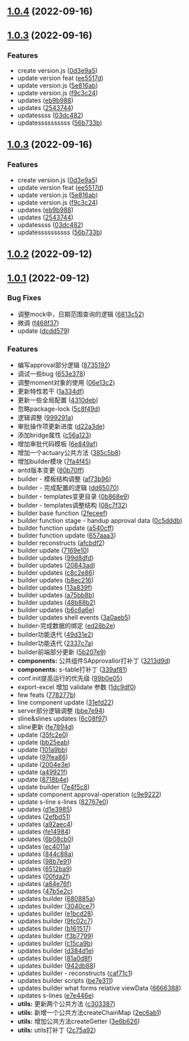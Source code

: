 ## [1.0.4](https://github.com/jimole775/vue.v2-antd.v1-vuecli.v3-from-oms/compare/v1.0.3...v1.0.4) (2022-09-16)



## [1.0.3](https://github.com/jimole775/vue.v2-antd.v1-vuecli.v3-from-oms/compare/v1.0.2...v1.0.3) (2022-09-16)


### Features

* create version.js ([0d3e9a5](https://github.com/jimole775/vue.v2-antd.v1-vuecli.v3-from-oms/commit/0d3e9a52e9dae984427dc38ccba18f0eb98ef640))
* update version feat ([ee5517d](https://github.com/jimole775/vue.v2-antd.v1-vuecli.v3-from-oms/commit/ee5517d693816128a356ca7764d79a3064cdab88))
* update version.js ([5e816ab](https://github.com/jimole775/vue.v2-antd.v1-vuecli.v3-from-oms/commit/5e816ab475a6814b20f7dec8174d5a7f9683177b))
* update version.js ([f9c3c24](https://github.com/jimole775/vue.v2-antd.v1-vuecli.v3-from-oms/commit/f9c3c240e0af82c264e9630ac024467d6b2c8048))
* updates ([eb9b988](https://github.com/jimole775/vue.v2-antd.v1-vuecli.v3-from-oms/commit/eb9b988b1d5a10c5126f5a769228c0e25796fcb2))
* updates ([2543744](https://github.com/jimole775/vue.v2-antd.v1-vuecli.v3-from-oms/commit/254374416451546220ff323a2c8e2dc82a32eb9f))
* updatessss ([03dc482](https://github.com/jimole775/vue.v2-antd.v1-vuecli.v3-from-oms/commit/03dc482ad70455321992da05d9d7aef13c71105f))
* updatessssssssss ([56b733b](https://github.com/jimole775/vue.v2-antd.v1-vuecli.v3-from-oms/commit/56b733b93ffbc7d1c73590f52ff4b2bb77801af9))



## [1.0.3](https://github.com/jimole775/vue.v2-antd.v1-vuecli.v3-from-oms/compare/v1.0.2...v1.0.3) (2022-09-16)


### Features

* create version.js ([0d3e9a5](https://github.com/jimole775/vue.v2-antd.v1-vuecli.v3-from-oms/commit/0d3e9a52e9dae984427dc38ccba18f0eb98ef640))
* update version feat ([ee5517d](https://github.com/jimole775/vue.v2-antd.v1-vuecli.v3-from-oms/commit/ee5517d693816128a356ca7764d79a3064cdab88))
* update version.js ([5e816ab](https://github.com/jimole775/vue.v2-antd.v1-vuecli.v3-from-oms/commit/5e816ab475a6814b20f7dec8174d5a7f9683177b))
* update version.js ([f9c3c24](https://github.com/jimole775/vue.v2-antd.v1-vuecli.v3-from-oms/commit/f9c3c240e0af82c264e9630ac024467d6b2c8048))
* updates ([eb9b988](https://github.com/jimole775/vue.v2-antd.v1-vuecli.v3-from-oms/commit/eb9b988b1d5a10c5126f5a769228c0e25796fcb2))
* updates ([2543744](https://github.com/jimole775/vue.v2-antd.v1-vuecli.v3-from-oms/commit/254374416451546220ff323a2c8e2dc82a32eb9f))
* updatessss ([03dc482](https://github.com/jimole775/vue.v2-antd.v1-vuecli.v3-from-oms/commit/03dc482ad70455321992da05d9d7aef13c71105f))
* updatessssssssss ([56b733b](https://github.com/jimole775/vue.v2-antd.v1-vuecli.v3-from-oms/commit/56b733b93ffbc7d1c73590f52ff4b2bb77801af9))



## [1.0.2](https://github.com/jimole775/vue.v2-antd.v1-vuecli.v3-from-oms/compare/v1.0.1...v1.0.2) (2022-09-12)



## [1.0.1](https://github.com/jimole775/vue.v2-antd.v1-vuecli.v3-from-oms/compare/1a334df1b642e1a2bf77999e6edbe2b3d668d0a1...v1.0.1) (2022-09-12)


### Bug Fixes

* 调整mock中，日期范围查询的逻辑 ([6813c52](https://github.com/jimole775/vue.v2-antd.v1-vuecli.v3-from-oms/commit/6813c523e016559fb7aefa143db39838618fba5c))
* 微调 ([f468f37](https://github.com/jimole775/vue.v2-antd.v1-vuecli.v3-from-oms/commit/f468f378ddb80c8ec0b5ad23ecbe4fc4a22b8aec))
* update ([dcdd579](https://github.com/jimole775/vue.v2-antd.v1-vuecli.v3-from-oms/commit/dcdd579ef5d5adee92e035d39a0c6651780378b4))


### Features

* 编写approval部分逻辑 ([8735192](https://github.com/jimole775/vue.v2-antd.v1-vuecli.v3-from-oms/commit/8735192c79c4d3ec7614858e1fdb17ccfa2afb9b))
* 调试一些bug ([653e378](https://github.com/jimole775/vue.v2-antd.v1-vuecli.v3-from-oms/commit/653e3789b5379fcf869fa2c7f3a8a3f54ac37c7b))
* 调整moment对象的使用 ([06e13c2](https://github.com/jimole775/vue.v2-antd.v1-vuecli.v3-from-oms/commit/06e13c2a211a2d1221bfced87663e40ef66bb687))
* 更新特性若干 ([1a334df](https://github.com/jimole775/vue.v2-antd.v1-vuecli.v3-from-oms/commit/1a334df1b642e1a2bf77999e6edbe2b3d668d0a1))
* 更新一些全局配置 ([4310deb](https://github.com/jimole775/vue.v2-antd.v1-vuecli.v3-from-oms/commit/4310debe4a20013271f9f35831468b8c79df9a1a))
* 忽略package-lock ([5c8f49d](https://github.com/jimole775/vue.v2-antd.v1-vuecli.v3-from-oms/commit/5c8f49dc2ac76940c341aaa44f37b80f845c8840))
* 逻辑调整 ([999291a](https://github.com/jimole775/vue.v2-antd.v1-vuecli.v3-from-oms/commit/999291ae6addffba7783213a37d70748ad904817))
* 审批操作项更新进度 ([d22a3de](https://github.com/jimole775/vue.v2-antd.v1-vuecli.v3-from-oms/commit/d22a3defa87db0c7ddd72308a4e6b7aa75b04f96))
* 添加bridge属性 ([c56a123](https://github.com/jimole775/vue.v2-antd.v1-vuecli.v3-from-oms/commit/c56a123bf5d1c412eb05e812743f6696f39bf5a1))
* 增加审批代码模板 ([6e849af](https://github.com/jimole775/vue.v2-antd.v1-vuecli.v3-from-oms/commit/6e849af2dd8fccfd2516b7f0f704c68de4ff5ff5))
* 增加一个actuary公共方法 ([385c5b8](https://github.com/jimole775/vue.v2-antd.v1-vuecli.v3-from-oms/commit/385c5b828eb65098b5c826950ed9450529147e76))
* 增加builder模块 ([7fa4f45](https://github.com/jimole775/vue.v2-antd.v1-vuecli.v3-from-oms/commit/7fa4f4545a104dd45f19d85f7a83c9476ca2dca1))
* antd版本变更 ([80b70ff](https://github.com/jimole775/vue.v2-antd.v1-vuecli.v3-from-oms/commit/80b70ff0b74cbc507eb15ff3974f1d4070362182))
* builder - 模板结构调整 ([af73b96](https://github.com/jimole775/vue.v2-antd.v1-vuecli.v3-from-oms/commit/af73b967ceae285cabfaae0b529f89ed2080df03))
* builder - 完成配置的逻辑 ([dd65070](https://github.com/jimole775/vue.v2-antd.v1-vuecli.v3-from-oms/commit/dd6507091adf70bc7787df70856450f29982415b))
* builder - templates变更目录 ([0b868e9](https://github.com/jimole775/vue.v2-antd.v1-vuecli.v3-from-oms/commit/0b868e9d7597ab850f9fd9494030b7a9120c2179))
* builder - templates调整结构 ([08c7f32](https://github.com/jimole775/vue.v2-antd.v1-vuecli.v3-from-oms/commit/08c7f321f5cab6c647bf35dce8b659f8ee2ed380))
* builder base function ([2feceef](https://github.com/jimole775/vue.v2-antd.v1-vuecli.v3-from-oms/commit/2feceef7bf1de68e95dc07ca0296748d9f1175cb))
* builder function stage - handup approval data ([0c5dddb](https://github.com/jimole775/vue.v2-antd.v1-vuecli.v3-from-oms/commit/0c5dddb4eed75bdbf2d8ec4585cd644d6805a02e))
* builder function update ([a540cff](https://github.com/jimole775/vue.v2-antd.v1-vuecli.v3-from-oms/commit/a540cffff2607187676b45f534ba84426e90729d))
* builder function update ([657aaa3](https://github.com/jimole775/vue.v2-antd.v1-vuecli.v3-from-oms/commit/657aaa3f1d68f9c2286474b6674f427b4cb28c9c))
* builder reconstructs ([afcbdf2](https://github.com/jimole775/vue.v2-antd.v1-vuecli.v3-from-oms/commit/afcbdf2b1b735a021f4294371db3b6c0534cc63e))
* builder update ([7169e10](https://github.com/jimole775/vue.v2-antd.v1-vuecli.v3-from-oms/commit/7169e101db37c99fa9db207e6d4d2a3c25f2f9cf))
* builder updates ([99d8dfd](https://github.com/jimole775/vue.v2-antd.v1-vuecli.v3-from-oms/commit/99d8dfdf2fd81be00eb6c9efdaed5a6c245e8491))
* builder updates ([20843ad](https://github.com/jimole775/vue.v2-antd.v1-vuecli.v3-from-oms/commit/20843ad8a721d7af82a1905ca7a2609513d0582e))
* builder updates ([c8c2e86](https://github.com/jimole775/vue.v2-antd.v1-vuecli.v3-from-oms/commit/c8c2e8632acbbd0fc848f248fe07040d538e36be))
* builder updates ([b8ec216](https://github.com/jimole775/vue.v2-antd.v1-vuecli.v3-from-oms/commit/b8ec2161734bf4cbe7301d370b21b80e4348e21b))
* builder updates ([13a839f](https://github.com/jimole775/vue.v2-antd.v1-vuecli.v3-from-oms/commit/13a839f1e8e457da74b704c9093680e676ac5644))
* builder updates ([a75bb8b](https://github.com/jimole775/vue.v2-antd.v1-vuecli.v3-from-oms/commit/a75bb8b4d3eb8b36906cbedaf75dedd4f822a4c9))
* builder updates ([48b88b2](https://github.com/jimole775/vue.v2-antd.v1-vuecli.v3-from-oms/commit/48b88b27c4ed15035aa23dea8fee6a2b6466fb34))
* builder updates ([b6c6a6e](https://github.com/jimole775/vue.v2-antd.v1-vuecli.v3-from-oms/commit/b6c6a6e70e7c5026c769cc43176a7018ebe05a42))
* builder updates shell events ([3a0aeb5](https://github.com/jimole775/vue.v2-antd.v1-vuecli.v3-from-oms/commit/3a0aeb5b8146cbda5a2b7b0804ba551bef529551))
* builder-完成数据的绑定 ([ed28b2e](https://github.com/jimole775/vue.v2-antd.v1-vuecli.v3-from-oms/commit/ed28b2e063259757b3b3949a6d9378ffc787534d))
* builder功能迭代 ([49d31e2](https://github.com/jimole775/vue.v2-antd.v1-vuecli.v3-from-oms/commit/49d31e26c5c75eba16f2918b42e387796e5a8774))
* builder功能迭代 ([2337c7a](https://github.com/jimole775/vue.v2-antd.v1-vuecli.v3-from-oms/commit/2337c7abed7a505d55e3639cdd0698103108eb38))
* builder前端部分更新 ([5b207e9](https://github.com/jimole775/vue.v2-antd.v1-vuecli.v3-from-oms/commit/5b207e9c80fb5212ea9b61993a1b5c61b90d1cd3))
* **components:** 公共组件SApprovallor打补丁 ([3213d9d](https://github.com/jimole775/vue.v2-antd.v1-vuecli.v3-from-oms/commit/3213d9d9e113721bab6e7fb49a38afacc9ed92f0))
* **components:** s-table打补丁 ([339af81](https://github.com/jimole775/vue.v2-antd.v1-vuecli.v3-from-oms/commit/339af81c4cc95fca2e530ea21e64a930c0f83bbf))
* conf.init提高运行的优先级 ([99b0e05](https://github.com/jimole775/vue.v2-antd.v1-vuecli.v3-from-oms/commit/99b0e05efe013477fb950806cadcdd4453491cc2))
* export-excel 增加 validate 参数 ([1dc9df0](https://github.com/jimole775/vue.v2-antd.v1-vuecli.v3-from-oms/commit/1dc9df0f0534e1f8697618b682b6156bdce3020e))
* few feats ([778277b](https://github.com/jimole775/vue.v2-antd.v1-vuecli.v3-from-oms/commit/778277b70aea5fbc018159624c2e6af37f1c9d5c))
* line component update ([31efd22](https://github.com/jimole775/vue.v2-antd.v1-vuecli.v3-from-oms/commit/31efd22864decd33219c5d86f7a310220138762e))
* server部分逻辑调整 ([bbe7e94](https://github.com/jimole775/vue.v2-antd.v1-vuecli.v3-from-oms/commit/bbe7e94418ff63e05ca0d0683f0dd5d18c5b2262))
* sline&slines updates ([6c08f97](https://github.com/jimole775/vue.v2-antd.v1-vuecli.v3-from-oms/commit/6c08f976c5ae122e19878533106b19d95d916224))
* sline更新 ([fe7894d](https://github.com/jimole775/vue.v2-antd.v1-vuecli.v3-from-oms/commit/fe7894dc12360fa62636eaee5a47f0e053e2d076))
* update ([35fc2e0](https://github.com/jimole775/vue.v2-antd.v1-vuecli.v3-from-oms/commit/35fc2e070ec7baecedc0b8cd0dbdd417007591f9))
* update ([bb25eab](https://github.com/jimole775/vue.v2-antd.v1-vuecli.v3-from-oms/commit/bb25eab255b56b49f9965b4b8a6ebe03eaffaeb7))
* update ([101a9bb](https://github.com/jimole775/vue.v2-antd.v1-vuecli.v3-from-oms/commit/101a9bb28bdcada5f956033bc4e84ef7d771935b))
* update ([97fea86](https://github.com/jimole775/vue.v2-antd.v1-vuecli.v3-from-oms/commit/97fea868d7360edbf3bebb3f55c024aa450e5e6a))
* update ([2004e3e](https://github.com/jimole775/vue.v2-antd.v1-vuecli.v3-from-oms/commit/2004e3e5ea5baef5bbe44a628477251cb3c9637f))
* update ([a49921f](https://github.com/jimole775/vue.v2-antd.v1-vuecli.v3-from-oms/commit/a49921fff0e5d6621c6ee0ac07151df6cc5a78ba))
* update ([8718b4e](https://github.com/jimole775/vue.v2-antd.v1-vuecli.v3-from-oms/commit/8718b4ed8137edd12b5b7a0427171ad9578d9fcb))
* update builder ([7e4f5c8](https://github.com/jimole775/vue.v2-antd.v1-vuecli.v3-from-oms/commit/7e4f5c880f6fd2c4aa66fecb3787f328275525a1))
* update component approval-operation ([c9e9222](https://github.com/jimole775/vue.v2-antd.v1-vuecli.v3-from-oms/commit/c9e9222aa9817fae1702cb2212edec19b3f2ca84))
* update s-line s-lines ([82767e0](https://github.com/jimole775/vue.v2-antd.v1-vuecli.v3-from-oms/commit/82767e06b96510656d190c02c7564c99f04a93c6))
* updates ([d1e3985](https://github.com/jimole775/vue.v2-antd.v1-vuecli.v3-from-oms/commit/d1e39852822333122285f3a75e1444c77bea8756))
* updates ([2efbd51](https://github.com/jimole775/vue.v2-antd.v1-vuecli.v3-from-oms/commit/2efbd51d612b9fbae429b4da85211688b95f13d0))
* updates ([a92aec4](https://github.com/jimole775/vue.v2-antd.v1-vuecli.v3-from-oms/commit/a92aec41f79557bd0c57f53f47ff2b3bb4ffba61))
* updates ([fe14984](https://github.com/jimole775/vue.v2-antd.v1-vuecli.v3-from-oms/commit/fe14984a829a0bdbd552dc8004af7f3c96932b20))
* updates ([6b08cb0](https://github.com/jimole775/vue.v2-antd.v1-vuecli.v3-from-oms/commit/6b08cb0e928974e90c39dda80c04ecf8ed073834))
* updates ([ec4011a](https://github.com/jimole775/vue.v2-antd.v1-vuecli.v3-from-oms/commit/ec4011a98c782695619be39a11cb45ff71591136))
* updates ([844c88a](https://github.com/jimole775/vue.v2-antd.v1-vuecli.v3-from-oms/commit/844c88a562b9982395fe397ee029744ce51ae61d))
* updates ([98b7e91](https://github.com/jimole775/vue.v2-antd.v1-vuecli.v3-from-oms/commit/98b7e91cfe68c011f963844dcdddce62a5ecadd5))
* updates ([6512ba9](https://github.com/jimole775/vue.v2-antd.v1-vuecli.v3-from-oms/commit/6512ba97c08fb91895306dffd44783189170157e))
* updates ([00fda2f](https://github.com/jimole775/vue.v2-antd.v1-vuecli.v3-from-oms/commit/00fda2ffcf8ad0fdaa2a1f77bd3ec9ad16e06142))
* updates ([a84e76f](https://github.com/jimole775/vue.v2-antd.v1-vuecli.v3-from-oms/commit/a84e76f20799480d3144a55ef4313d22a34e2e13))
* updates ([47b5e2c](https://github.com/jimole775/vue.v2-antd.v1-vuecli.v3-from-oms/commit/47b5e2cf56f20201b7f4ce0aff15564477c72a46))
* updates builder ([680885a](https://github.com/jimole775/vue.v2-antd.v1-vuecli.v3-from-oms/commit/680885acf336b54490b7a0d02b59e1add634b4ef))
* updates builder ([3040ce7](https://github.com/jimole775/vue.v2-antd.v1-vuecli.v3-from-oms/commit/3040ce72a157764454021add8d425abfabaf7dcb))
* updates builder ([e1bcd28](https://github.com/jimole775/vue.v2-antd.v1-vuecli.v3-from-oms/commit/e1bcd282a37d5d46322daf8016dca5ae83a3dae1))
* updates builder ([9fc02c7](https://github.com/jimole775/vue.v2-antd.v1-vuecli.v3-from-oms/commit/9fc02c78430d3554512689768585aa89cc4ee46c))
* updates builder ([b161517](https://github.com/jimole775/vue.v2-antd.v1-vuecli.v3-from-oms/commit/b1615175b88b2acfbce50ca5e27f2e9573dd2f3e))
* updates builder ([f3b7799](https://github.com/jimole775/vue.v2-antd.v1-vuecli.v3-from-oms/commit/f3b77999b647f2fa3aea89eb603ba457b0f4efee))
* updates builder ([c15ca9b](https://github.com/jimole775/vue.v2-antd.v1-vuecli.v3-from-oms/commit/c15ca9bfc7e33231056bcc986b2ab5293c223d1d))
* updates builder ([d384d1e](https://github.com/jimole775/vue.v2-antd.v1-vuecli.v3-from-oms/commit/d384d1e50fd6a2723f662fa353792c6e2f602f9a))
* updates builder ([81a0d8f](https://github.com/jimole775/vue.v2-antd.v1-vuecli.v3-from-oms/commit/81a0d8fd81104a487c168226c1a39f9acac7efa9))
* updates builder ([942db88](https://github.com/jimole775/vue.v2-antd.v1-vuecli.v3-from-oms/commit/942db888e4ef43d84468f2548e67c9ce7831a237))
* updates builder - reconstructs ([caf71c1](https://github.com/jimole775/vue.v2-antd.v1-vuecli.v3-from-oms/commit/caf71c1e9f9c0847e69bb6029fa380d58c7af534))
* updates builder scripts ([be7e311](https://github.com/jimole775/vue.v2-antd.v1-vuecli.v3-from-oms/commit/be7e3112d776c1750a329dcc24f0ad7a212b7c68))
* updates builder what forms relative viewData ([6666388](https://github.com/jimole775/vue.v2-antd.v1-vuecli.v3-from-oms/commit/66663889605a93bec38edc7f6a997694617ddb15))
* updates s-lines ([e7e446e](https://github.com/jimole775/vue.v2-antd.v1-vuecli.v3-from-oms/commit/e7e446ee3aa40c1bf99f6edebe7f94086e84fc31))
* **utils:** 更新两个公共方法 ([c303387](https://github.com/jimole775/vue.v2-antd.v1-vuecli.v3-from-oms/commit/c303387f1a2c963c2c8c4c72e46c2457eb1030b7))
* **utils:** 新增一个公共方法createChainMap ([2ec6ab1](https://github.com/jimole775/vue.v2-antd.v1-vuecli.v3-from-oms/commit/2ec6ab177c967cbe867af1e6c449b4ae38e92a58))
* **utils:** 增加公共方法createGetter ([3e6b626](https://github.com/jimole775/vue.v2-antd.v1-vuecli.v3-from-oms/commit/3e6b62639d158035b5d3f0b6953e4111d5d0b13d))
* **utils:** utils打补丁 ([2c75a92](https://github.com/jimole775/vue.v2-antd.v1-vuecli.v3-from-oms/commit/2c75a920eb192244d8573654cd82c8598f5454a6))



